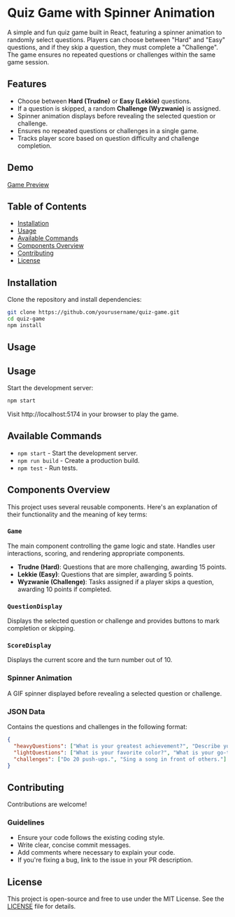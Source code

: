 # Quiz Game with Spinner Animation

A simple and fun quiz game built in React, featuring a spinner animation to randomly select questions. Players can choose between "Hard" and "Easy" questions, and if they skip a question, they must complete a "Challenge". The game ensures no repeated questions or challenges within the same game session.

## Features

- Choose between **Hard (Trudne)** or **Easy (Lekkie)** questions.
- If a question is skipped, a random **Challenge (Wyzwanie)** is assigned.
- Spinner animation displays before revealing the selected question or challenge.
- Ensures no repeated questions or challenges in a single game.
- Tracks player score based on question difficulty and challenge completion.

## Demo

[Game Preview](https://answer-or-challenge.vercel.app/)


## Table of Contents

- [Installation](#installation)
- [Usage](#usage)
- [Available Commands](#available-commands)
- [Components Overview](#components-overview)
- [Contributing](#contributing)
- [License](#license)

## Installation

Clone the repository and install dependencies:

```bash
git clone https://github.com/yourusername/quiz-game.git
cd quiz-game
npm install
``` 

## Usage
## Usage

Start the development server:

```bash
npm start
```

Visit http://localhost:5174 in your browser to play the game.

## Available Commands

- `npm start` - Start the development server.
- `npm run build` - Create a production build.
- `npm test` - Run tests.

## Components Overview

This project uses several reusable components. Here's an explanation of their functionality and the meaning of key terms:

### `Game`

The main component controlling the game logic and state. Handles user interactions, scoring, and rendering appropriate components.

- **Trudne (Hard)**: Questions that are more challenging, awarding 15 points.
- **Lekkie (Easy)**: Questions that are simpler, awarding 5 points.
- **Wyzwanie (Challenge)**: Tasks assigned if a player skips a question, awarding 10 points if completed.

### `QuestionDisplay`

Displays the selected question or challenge and provides buttons to mark completion or skipping.

### `ScoreDisplay`

Displays the current score and the turn number out of 10.

### Spinner Animation

A GIF spinner displayed before revealing a selected question or challenge.

### JSON Data

Contains the questions and challenges in the following format:

```json
{
  "heavyQuestions": ["What is your greatest achievement?", "Describe your happiest moment."],
  "lightQuestions": ["What is your favorite color?", "What is your go-to comfort food?"],
  "challenges": ["Do 20 push-ups.", "Sing a song in front of others."]
}
```
## Contributing

Contributions are welcome!

### Guidelines

- Ensure your code follows the existing coding style.
- Write clear, concise commit messages.
- Add comments where necessary to explain your code.
- If you're fixing a bug, link to the issue in your PR description.

## License

This project is open-source and free to use under the MIT License. See the [LICENSE](LICENSE) file for details.

